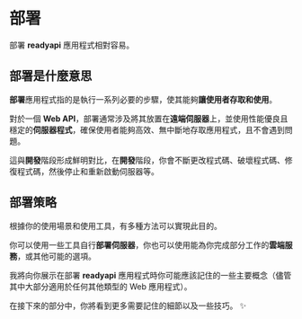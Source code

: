 # 部署

部署 **readyapi** 應用程式相對容易。

## 部署是什麼意思

**部署**應用程式指的是執行一系列必要的步驟，使其能夠**讓使用者存取和使用**。

對於一個 **Web API**，部署通常涉及將其放置在**遠端伺服器**上，並使用性能優良且穩定的**伺服器程式**，確保使用者能夠高效、無中斷地存取應用程式，且不會遇到問題。

這與**開發**階段形成鮮明對比，在**開發**階段，你會不斷更改程式碼、破壞程式碼、修復程式碼，然後停止和重新啟動伺服器等。

## 部署策略

根據你的使用場景和使用工具，有多種方法可以實現此目的。

你可以使用一些工具自行**部署伺服器**，你也可以使用能為你完成部分工作的**雲端服務**，或其他可能的選項。

我將向你展示在部署 **readyapi** 應用程式時你可能應該記住的一些主要概念（儘管其中大部分適用於任何其他類型的 Web 應用程式）。

在接下來的部分中，你將看到更多需要記住的細節以及一些技巧。 ✨
